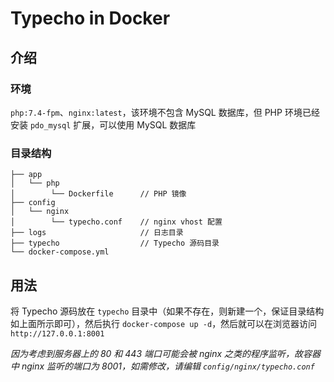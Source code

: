 # Typecho in Docker

## 介绍

### 环境

`php:7.4-fpm`、`nginx:latest`，该环境不包含 MySQL 数据库，但 PHP 环境已经安装 `pdo_mysql` 扩展，可以使用 MySQL 数据库

### 目录结构

```
├── app
│   └── php
│        └── Dockerfile      // PHP 镜像
├── config
│   └── nginx
│        └── typecho.conf    // nginx vhost 配置
├── logs                     // 日志目录
├── typecho                  // Typecho 源码目录
└── docker-compose.yml
```

## 用法

将 Typecho 源码放在 `typecho` 目录中（如果不存在，则新建一个，保证目录结构如上面所示即可），然后执行 `docker-compose up -d`，然后就可以在浏览器访问 `http://127.0.0.1:8001`

*因为考虑到服务器上的 80 和 443 端口可能会被 nginx 之类的程序监听，故容器中 nginx 监听的端口为 8001，如需修改，请编辑 `config/nginx/typecho.conf`*
